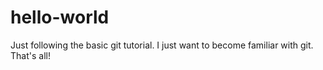 # hello-world
Just following the basic git tutorial. I just want to become familiar with git. That's all!
